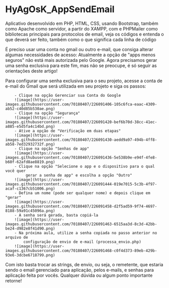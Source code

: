 # HyAgOsK_AppSendEmail
Aplicativo desenvolvido em PHP, HTML, CSS, usando Bootstrap, também como Apache como servidor, a partir do XAMPP, com e PHPMailer como bibliotecas principais 
para protocolos de email, veja os códigos e entenda o que deverá ser feito, também como o que significa cada linha de código

É preciso usar uma conta no gmail ou outro e-mail, que consiga alterar algumas necessidades de acesso:
Atualmente a opção de "apps menos seguros" não está mais autorizada pelo Google. Agora precisamos gerar uma senha exclusiva para este fim, mas não se preocupe, é só seguir as orientações deste artigo!

Para configurar uma senha exclusiva para o seu projeto, acesse a conta de e-mail do Gmail que será utilizada em seu projeto e siga os passos: 

		- Clique na opção Gerenciar sua Conta do Google
		![image](https://user-images.githubusercontent.com/70180407/226091406-105c6fca-eaac-4309-ab52-c40d85b530ae.png)
		- Clique na opção "Segurança"
		![image](https://user-images.githubusercontent.com/70180407/226091420-bef6b70d-38cc-41ec-a885-e5d5fa4c14bd.png)
		- Ative a opção de "Verificação em duas etapas"
		![image](https://user-images.githubusercontent.com/70180407/226091430-aedd9a97-494b-4ff8-ab58-7ed32932732f.png)
		- Clique na opção "Senhas de app"
		![image](https://user-images.githubusercontent.com/70180407/226091436-5e538b9e-e94f-4fe8-b60f-62afd8ae8819.png)
		- Clique na opção "Selecione o app e o dispositivo para o qual você quer
			 gerar a senha de app" e escolha a opção "Outro"
		![image](https://user-images.githubusercontent.com/70180407/226091444-019e7015-5c3b-4f97-acaf-c1367cb51006.png)
		- Defina um nome (pode ser qualquer nome) e depois clique em "gerar"
		![image](https://user-images.githubusercontent.com/70180407/226091458-d2f5ad59-9f74-4697-8188-59a91c45096a.png)
		- A senha será gerada, basta copiá-la
		![image](https://user-images.githubusercontent.com/70180407/226091463-6515aa3d-8c3d-42bb-be24-d982e8f41d90.png)
		- Na próxima aula, utilize a senha copiada no passo anterior no arquivo de 
			configuração de envio de e-mail (processa_envio.php)
		![image](https://user-images.githubusercontent.com/70180407/226091468-c0f4d373-89eb-429b-93e6-3dcbe6718799.png)


Com isto basta trocar as strings, de envio, ou seja, o remetente, que estaria sendo o email gerenciado para aplicação, pelos e-mails, e senhas para aplicação feita por vocês. Qualquer dúvida ou algum ponto importante retorne!
